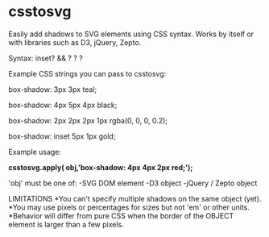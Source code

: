 

csstosvg
========

Easily add shadows to SVG elements using CSS syntax.  Works by itself or with libraries such as D3, jQuery, Zepto.

Syntax:
inset? && <offset-x> <offset-y> <blur-radius>? <spread-radius>? <color>?

Example CSS strings you can pass to csstosvg:

box-shadow: 3px 3px teal;

box-shadow: 4px 5px 4px black;

box-shadow: 2px 2px 2px 1px rgba(0, 0, 0, 0.2);

box-shadow: inset 5px 1px gold;


Example usage:

**csstosvg.apply( obj,'box-shadow: 4px 4px 2px red;');**

'obj' must be one of:
-SVG DOM element
-D3 object
-jQuery / Zepto object


LIMITATIONS
*You can't specify multiple shadows on the same object (yet).
*You may use pixels or percentages for sizes but not 'em' or other units.
*Behavior will differ from pure CSS when the border of the OBJECT element is larger than a few pixels.

